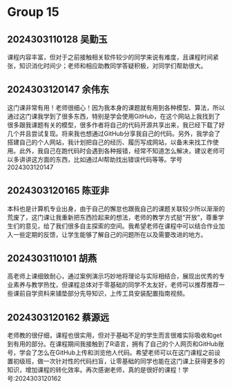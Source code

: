 # Group 15


## 2024303110128 吴勤玉

课程内容丰富，但对于之前接触相关软件较少的同学来说有难度，且课程时间紧张，知识消化时间少；老师和相应助教同学答疑积极，对同学们帮助很大。

## 2024303120147 余伟东

这门课非常有用！老师很细心！因为我本身的课题就有用到各种模型、算法，所以通过这门课我学到了很多东西，特别是学会使用GitHub，在这个网站上我找到了很多跟我课题有关的模型，很多作者将自己的代码开源共享出来，我已经下载了好几个并且尝试复现。将来我也想通过GitHub分享我自己的代码。另外，我学会了搭建自己的个人网站，我计划把自己的经历、履历写成网站，以备未来找工作使用。此外，我自己在跑代码时会遇到各种报错，经常不知道怎么解决，建议老师可以多讲讲这方面的东西，比如通过AI帮助找出错误代码等等。学号2024303120147

## 2024303120165 陈亚非

本科也是计算机专业出身，由于自己的懈怠也跟我自己的课题关联较少所以渐渐的荒废了，这门课让我重新把东西捡起来的想法，老师的教学方式挺“开放”，尊重学生们的意见，给了我们很多自主探索的空间。我希望老师在课程中可以结合作业加入一些定期的反馈，让学生能够了解自己的问题所在以及需要改进的地方。


## 2024303110101 胡燕

高老师上课细致耐心，通过案例演示巧妙地将理论与实际相结合，展现出优秀的专业素养与教学热忱，但课程总体对于零基础的同学不太友好，老师可以推荐推荐一些课前自学资料来铺垫部分先导知识，上传工具安装配置指南视频。

## 2024303120162 蔡源远

老师教的很仔细，课程也很实用，但对于基础不足的学生而言很难实际吸收和get到有用的部分。在课程期间我接触到了R语言，拥有了自己的个人网页和GitHub账号，学会了怎么在GitHub上传和浏览他人代码。希望老师可以在这门课程之前设置初级班，做一次针对性的代码扫盲，让零基础的同学也能在这门课上获得更多的知识，增加课程的转化效率。再次感谢老师，真的是很好的课程！学号:2024303120162
